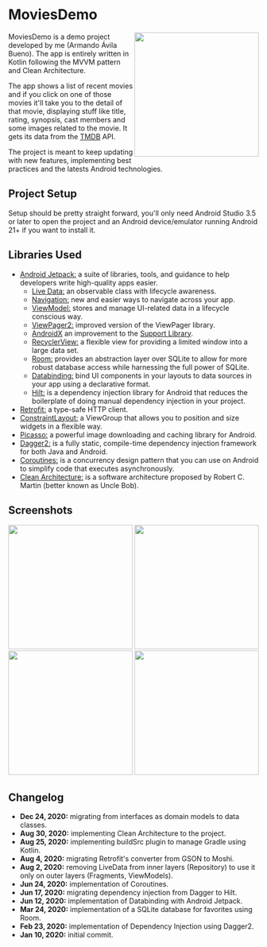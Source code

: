 # MoviesDemo

<img src="https://user-images.githubusercontent.com/9456286/77485076-e1bc9580-6df1-11ea-8a26-7fa62eb86da9.gif" width="250" align="right">

MoviesDemo is a demo project developed by me (Armando Ávila Bueno). The app is entirely written in Kotlin following the MVVM pattern and Clean Architecture.

The app shows a list of recent movies and if you click on one of those movies it'll take you to the detail of that movie, 
displaying stuff like title, rating, synopsis, cast members and some images related to the movie. It gets its data from the [TMDB](https://www.themoviedb.org) API.

The project is meant to keep updating with new features, implementing best practices and the latests Android technologies.

## Project Setup

Setup should be pretty straight forward, you'll only need Android Studio 3.5 or later to open the project and an Android 
device/emulator running Android 21+ if you want to install it.

## Libraries Used
- [Android Jetpack:][0] a suite of libraries, tools, and guidance to help developers write high-quality apps easier.
  - [Live Data:][1] an observable class with lifecycle awareness.
  - [Navigation:][2] new and easier ways to navigate across your app.
  - [ViewModel:][3] stores and manage UI-related data in a lifecycle conscious way.
  - [ViewPager2:][4] improved version of the ViewPager library.
  - [AndroidX][5] an improvement to the [Support Library][6].
  - [RecyclerView:][9] a flexible view for providing a limited window into a large data set.
  - [Room:][12] provides an abstraction layer over SQLite to allow for more robust database access while harnessing the full power of SQLite.
  - [Databinding:][13] bind UI components in your layouts to data sources in your app using a declarative format.
  - [Hilt:][14] is a dependency injection library for Android that reduces the boilerplate of doing manual dependency injection in your project.
- [Retrofit:][7] a type-safe HTTP client.
- [ConstraintLayout:][8] a ViewGroup that allows you to position and size widgets in a flexible way.
- [Picasso:][10] a powerful image downloading and caching library for Android.
- [Dagger2:][11] is a fully static, compile-time dependency injection framework for both Java and Android.
- [Coroutines:][15] is a concurrency design pattern that you can use on Android to simplify code that executes asynchronously.
- [Clean Architecture:][16] is a software architecture proposed by Robert C. Martin (better known as Uncle Bob).


[0]: https://developer.android.com/jetpack
[1]: https://developer.android.com/topic/libraries/architecture/livedata
[2]: https://developer.android.com/guide/navigation/
[3]: https://developer.android.com/topic/libraries/architecture/viewmodel
[4]: https://developer.android.com/training/animation/vp2-migration
[5]: https://developer.android.com/jetpack/androidx
[6]: https://developer.android.com/topic/libraries/support-library/index
[7]: https://square.github.io/retrofit/
[8]: https://developer.android.com/reference/android/support/constraint/ConstraintLayout
[9]: https://developer.android.com/reference/android/support/v7/widget/RecyclerView
[10]: https://square.github.io/picasso/
[11]: https://dagger.dev/
[12]: https://developer.android.com/jetpack/androidx/releases/room
[13]: https://developer.android.com/jetpack/androidx/releases/databinding
[14]: https://developer.android.com/training/dependency-injection/hilt-android
[15]: https://developer.android.com/kotlin/coroutines
[16]: https://stackoverflow.com/tags/clean-architecture/info

## Screenshots
<p float="left">
  <img src="https://user-images.githubusercontent.com/9456286/77485085-e7b27680-6df1-11ea-8cf8-db5128655292.png" width="250"/>
  <img src="https://user-images.githubusercontent.com/9456286/77485093-e97c3a00-6df1-11ea-9600-3c3392273f97.png" width="250"/> 
  <img src="https://user-images.githubusercontent.com/9456286/77485090-e8e3a380-6df1-11ea-94c0-15f7dfe5315c.png" width="250"/>
  <img src="https://user-images.githubusercontent.com/9456286/77485089-e84b0d00-6df1-11ea-9349-7a05507a1b95.png" width="250"/>
</p>

## Changelog
- **Dec 24, 2020:** migrating from interfaces as domain models to data classes.
- **Aug 30, 2020:** implementing Clean Architecture to the project.
- **Aug 25, 2020:** implementing buildSrc plugin to manage Gradle using Kotlin.
- **Aug 4, 2020:** migrating Retrofit's converter from GSON to Moshi.
- **Aug 2, 2020:** removing LiveData from inner layers (Repository) to use it only on outer layers (Fragments, ViewModels).
- **Jun 24, 2020:** implementation of Coroutines.
- **Jun 17, 2020:** migrating dependency injection from Dagger to Hilt.
- **Jun 12, 2020:** implementation of Databinding with Android Jetpack.
- **Mar 24, 2020:** implementation of a SQLite database for favorites using Room.
- **Feb 23, 2020:** implementation of Dependency Injection using Dagger2.
- **Jan 10, 2020:** initial commit.